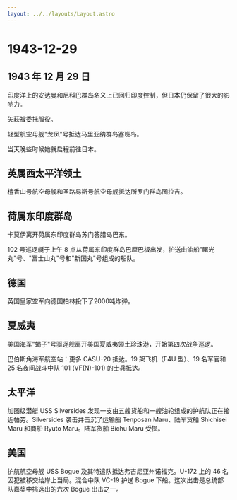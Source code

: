 ```yaml
---
layout: ../../layouts/Layout.astro
---
```


# 1943-12-29

## 1943 年 12 月 29 日

印度洋上的安达曼和尼科巴群岛名义上已回归印度控制，但日本仍保留了很大的影响力。

矢萩被委托服役。

轻型航空母舰"龙凤"号抵达马里亚纳群岛塞班岛。

当天晚些时候她就启程前往日本。

## 英属西太平洋领土

檀香山号航空母舰和圣路易斯号航空母舰抵达所罗门群岛图拉吉。

## 荷属东印度群岛

卡莫伊离开荷属东印度群岛苏门答腊岛巴东。

102 号巡逻艇于上午 8
点从荷属东印度群岛巴厘巴板出发，护送由油船"曙光丸"号、"富士山丸"号和"新国丸"号组成的船队。

## 德国

英国皇家空军向德国柏林投下了2000吨炸弹。

## 夏威夷

美国海军"蝎子"号驱逐舰离开美国夏威夷领土珍珠港，开始第四次战争巡逻。

巴伯斯角海军航空站：更多 CASU-20 抵达。19 架飞机（F4U 型）、19 名军官和
25 名夜间战斗中队 101 (VF(N)-101) 的士兵抵达。

## 太平洋

加图级潜艇 USS Silversides
发现一支由五艘货船和一艘油轮组成的护航队正在接近帕劳。Silversides
袭击并击沉了运输船 Tenposan Maru、陆军货船 Shichisei Maru 和商船 Ryuto
Maru。陆军货船 Bichu Maru 受损。

## 美国

护航航空母舰 USS Bogue 及其特遣队抵达弗吉尼亚州诺福克。U-172 上的 46
名囚犯被移交给岸上当局。混合中队 VC-19 护送 Bogue
下船。这次出击是总统部队嘉奖中挑选出的六次 Bogue 出击之一。